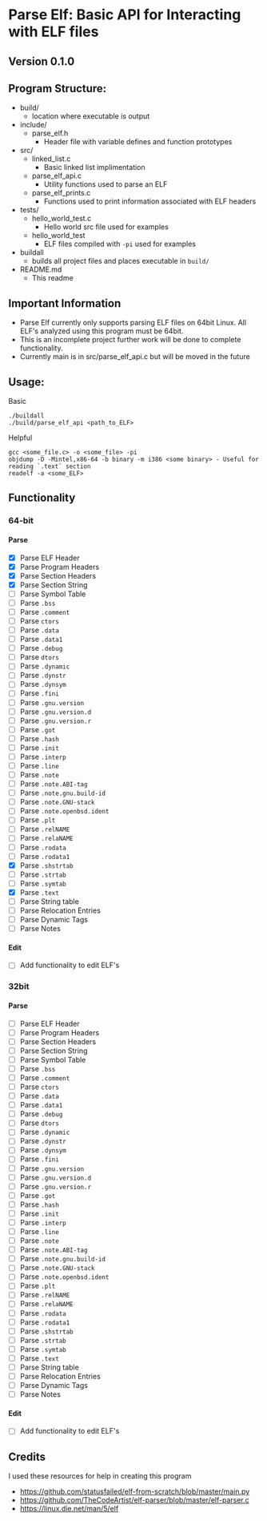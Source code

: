 # Parse Elf: Basic API for Interacting with ELF files
## Version 0.1.0
## Program Structure:
* build/
    * location where executable is output
* include/ 
    * parse_elf.h
        * Header file with variable defines and function prototypes
* src/
    * linked_list.c
        * Basic linked list implimentation
    * parse_elf_api.c
        * Utility functions used to parse an ELF
    * parse_elf_prints.c
        * Functions used to print information associated with ELF headers
* tests/
    * hello_world_test.c
        * Hello world src file used for examples
    * hello_world_test
        * ELF files compiled with `-pi` used for examples
* buildall
    * builds all project files and places executable in `build/`
* README.md
    * This readme


## Important Information
- Parse Elf currently only supports parsing ELF files on 64bit Linux. All ELF's analyzed using this program must be 64bit.
- This is an incomplete project further work will be done to complete functionality.
- Currently main is in src/parse_elf_api.c but will be moved in the future

## Usage:

Basic
```
./buildall
./build/parse_elf_api <path_to_ELF>
```
Helpful
```
gcc <some_file.c> -o <some_file> -pi
objdump -D -Mintel,x86-64 -b binary -m i386 <some binary> - Useful for reading `.text` section
readelf -a <some_ELF>
```

## Functionality
### 64-bit
#### Parse
- [x] Parse ELF Header
- [x] Parse Program Headers
- [x] Parse Section Headers
- [x] Parse Section String
- [ ] Parse Symbol Table
- [ ] Parse `.bss`
- [ ] Parse `.comment`
- [ ] Parse `ctors`
- [ ] Parse `.data`
- [ ] Parse `.data1`
- [ ] Parse `.debug`
- [ ] Parse `dtors`
- [ ] Parse `.dynamic`
- [ ] Parse `.dynstr`
- [ ] Parse `.dynsym`
- [ ] Parse `.fini`
- [ ] Parse `.gnu.version`
- [ ] Parse `.gnu.version.d`
- [ ] Parse `.gnu.version.r`
- [ ] Parse `.got`
- [ ] Parse `.hash`
- [ ] Parse `.init`
- [ ] Parse `.interp`
- [ ] Parse `.line`
- [ ] Parse `.note`
- [ ] Parse `.note.ABI-tag`
- [ ] Parse `.note.gnu.build-id`
- [ ] Parse `.note.GNU-stack`
- [ ] Parse `.note.openbsd.ident`
- [ ] Parse `.plt`
- [ ] Parse `.relNAME`
- [ ] Parse `.relaNAME`
- [ ] Parse `.rodata`
- [ ] Parse `.rodata1`
- [x] Parse `.shstrtab`
- [ ] Parse `.strtab`
- [ ] Parse `.symtab`
- [x] Parse `.text`
- [ ] Parse String table
- [ ] Parse Relocation Entries
- [ ] Parse Dynamic Tags
- [ ] Parse Notes
#### Edit
- [ ] Add functionality to edit ELF's
### 32bit
#### Parse
- [ ] Parse ELF Header
- [ ] Parse Program Headers
- [ ] Parse Section Headers
- [ ] Parse Section String
- [ ] Parse Symbol Table
- [ ] Parse `.bss`
- [ ] Parse `.comment`
- [ ] Parse `ctors`
- [ ] Parse `.data`
- [ ] Parse `.data1`
- [ ] Parse `.debug`
- [ ] Parse `dtors`
- [ ] Parse `.dynamic`
- [ ] Parse `.dynstr`
- [ ] Parse `.dynsym`
- [ ] Parse `.fini`
- [ ] Parse `.gnu.version`
- [ ] Parse `.gnu.version.d`
- [ ] Parse `.gnu.version.r`
- [ ] Parse `.got`
- [ ] Parse `.hash`
- [ ] Parse `.init`
- [ ] Parse `.interp`
- [ ] Parse `.line`
- [ ] Parse `.note`
- [ ] Parse `.note.ABI-tag`
- [ ] Parse `.note.gnu.build-id`
- [ ] Parse `.note.GNU-stack`
- [ ] Parse `.note.openbsd.ident`
- [ ] Parse `.plt`
- [ ] Parse `.relNAME`
- [ ] Parse `.relaNAME`
- [ ] Parse `.rodata`
- [ ] Parse `.rodata1`
- [ ] Parse `.shstrtab`
- [ ] Parse `.strtab`
- [ ] Parse `.symtab`
- [ ] Parse `.text`
- [ ] Parse String table
- [ ] Parse Relocation Entries
- [ ] Parse Dynamic Tags
- [ ] Parse Notes
#### Edit
- [ ] Add functionality to edit ELF's

## Credits
I used these resources for help in creating this program
* https://github.com/statusfailed/elf-from-scratch/blob/master/main.py
* https://github.com/TheCodeArtist/elf-parser/blob/master/elf-parser.c
* https://linux.die.net/man/5/elf